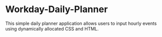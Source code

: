 # Workday-Daily-Planner
This simple daily planner application allows users to input hourly events using dynamically allocated CSS and HTML.
